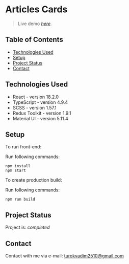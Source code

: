 # Articles Cards
> Live demo
>  [_here_](https://vadimturok.github.io/articles-task/). <!-- If you have the project hosted somewhere, include the link here. -->

## Table of Contents
* [Technologies Used](#technologies-used)
* [Setup](#setup)
* [Project Status](#project-status)
* [Contact](#contact)
<!-- * [License](#license) -->


## Technologies Used
- React - version 18.2.0
- TypeScript - version 4.9.4
- SCSS - version 1.57.1
- Redux Toolkit - version 1.9.1
- Material UI - version 5.11.4


## Setup
To run front-end:

Run following commands:

```
npm install
npm start
```

To create production build:

Run following commands:

```
npm run build
```

## Project Status
Project is: _completed_


## Contact
Contact with me via e-mail: turokvadim2510@gmail.com


<!-- Optional -->
<!-- ## License -->
<!-- This project is open source and available under the [... License](). -->

